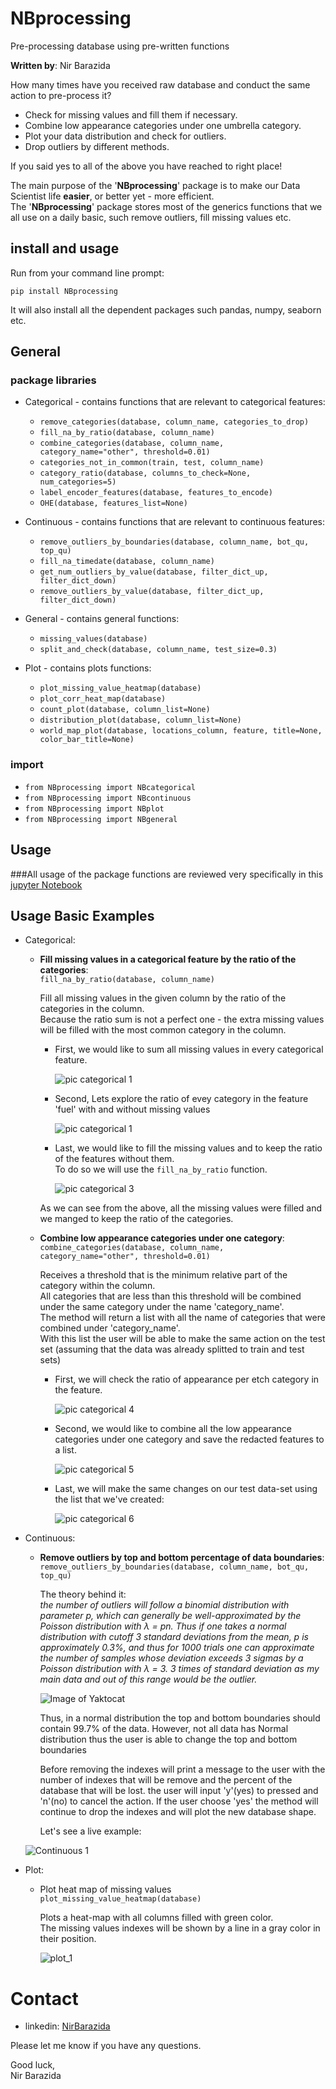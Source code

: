 # NBprocessing 

Pre-processing database using pre-written functions

**Written by**: Nir Barazida


How many times have you received raw database and conduct the same action to pre-process it?
 - Check for missing values and fill them if necessary.
 - Combine low appearance categories under one umbrella category. 
 - Plot your data distribution and check for outliers.
 - Drop outliers by different methods.
 
 If you said yes to all of the above you have reached to right place!
 
The main purpose of the '**NBprocessing**' package is to make our Data Scientist life **easier**, or better yet - more efficient.\
The '**NBprocessing**' package stores most of the generics functions that we all use on a daily basic, such remove outliers, fill missing values etc.

## install and usage

Run from your command line prompt:
 
`pip install NBprocessing`
 
 It will also install all the dependent packages such pandas, numpy, seaborn etc.

## General

### package libraries
- Categorical - contains functions that are relevant to categorical features:

    - `remove_categories(database, column_name, categories_to_drop)`
    - `fill_na_by_ratio(database, column_name)`
    - `combine_categories(database, column_name, category_name="other", threshold=0.01)`
    - `categories_not_in_common(train, test, column_name)`
    - `category_ratio(database, columns_to_check=None, num_categories=5)`
    - `label_encoder_features(database, features_to_encode)`
    - `OHE(database, features_list=None)` 
    
- Continuous - contains functions that are relevant to continuous features:

    - `remove_outliers_by_boundaries(database, column_name, bot_qu, top_qu)` 
    - `fill_na_timedate(database, column_name)`
    - `get_num_outliers_by_value(database, filter_dict_up, filter_dict_down)`
    - `remove_outliers_by_value(database, filter_dict_up, filter_dict_down)`
    
- General - contains general functions:

    - `missing_values(database)`
    - `split_and_check(database, column_name, test_size=0.3)`
    
- Plot - contains plots functions:

    - `plot_missing_value_heatmap(database)`
    - `plot_corr_heat_map(database)`
    - `count_plot(database, column_list=None)`
    - `distribution_plot(database, column_list=None)`
    - `world_map_plot(database, locations_column, feature, title=None, color_bar_title=None)`

 ### import
- `from NBprocessing import NBcategorical`
- `from NBprocessing import NBcontinuous`
- `from NBprocessing import NBplot`
- `from NBprocessing import NBgeneral`

## Usage

###All usage of the package functions are reviewed very specifically in this [jupyter Notebook](https://github.com/nirbarazida/NBprocessing/blob/master/documentation/README_Notebook.ipynb) 


## Usage Basic Examples

- Categorical:
    - **Fill missing values in a categorical feature by the ratio of the categories**:\
    `fill_na_by_ratio(database, column_name)`
    
        Fill all missing values in the given column by the ratio of the categories in the column.\
        Because the ratio sum is not a perfect one - the extra missing values will be filled with the most common category in the column.
        
       - First, we would like to sum all missing values in every categorical feature.
       
            ![pic categorical 1](https://github.com/nirbarazida/NBprocessing/blob/master/documentation/readme_figures/categorical_1.png) 
       
       - Second, Lets explore the ratio of evey category in the feature 'fuel' with and without missing values
       
            ![pic categorical 1](https://github.com/nirbarazida/NBprocessing/blob/master/documentation/readme_figures/categorical_2.png) 
       
       - Last, we would like to fill the missing values and to keep the ratio of the features without them.\
       To do so we will use the `fill_na_by_ratio` function.
       
            ![pic categorical 3](https://github.com/nirbarazida/NBprocessing/blob/master/documentation/readme_figures/categorical_3.png)
             
       As we can see from the above, all the missing values were filled and we manged to keep the ratio of the categories.
      
    - **Combine low appearance categories under one category**:\
     `combine_categories(database, column_name, category_name="other", threshold=0.01)`
     
        Receives a threshold that is the minimum relative part of the category within the column.\
        All categories that are less than this threshold will be combined under the same category
        under the name 'category_name'.\
        The method will return a list with all the name of categories that were combined under 'category_name'.\
        With this list the user will be able to make the same action on the test set (assuming that the data
        was already splitted to train and test sets)

       - First, we will check the ratio of appearance per etch category in the feature.
       
            ![pic categorical 4](https://github.com/nirbarazida/NBprocessing/blob/master/documentation/readme_figures/categorical_4.png)
            
       - Second, we would like to combine all the low appearance categories under one category and save the redacted features to a list.
       
            ![pic categorical 5](https://github.com/nirbarazida/NBprocessing/blob/master/documentation/readme_figures/categorical_5.png)
            
       - Last, we will make the same changes on our test data-set using the list that we've created:
       
            ![pic categorical 6](https://github.com/nirbarazida/NBprocessing/blob/master/documentation/readme_figures/categorical_6.png)
                
- Continuous:
    - **Remove outliers by top and bottom percentage of data boundaries**: 
     `remove_outliers_by_boundaries(database, column_name, bot_qu, top_qu)`
    
        The theory behind it:\
            _the number of outliers  will follow a binomial distribution with parameter p, which can generally be
            well-approximated by the Poisson distribution with λ = pn. Thus if one takes a normal distribution with
            cutoff 3 standard deviations from the mean, p is approximately 0.3%, and thus for 1000 trials one can
            approximate the number of samples whose deviation exceeds 3 sigmas by a Poisson distribution with λ = 3.
            3 times of standard deviation as my main data and out of this range would be the outlier._
            
         ![Image of Yaktocat](https://i.stack.imgur.com/AxYue.png)
    
        Thus, in a normal distribution the top and bottom boundaries should contain 99.7% of the data.
        However, not all data has Normal distribution thus the user is able to change the top and bottom boundaries
    
        Before removing the indexes will print a message to the user with the number of indexes that
        will be remove and the percent of the database that will be lost.
        the user will input 'y'(yes) to pressed and 'n'(no) to cancel the action.
        If the user choose 'yes' the method will continue to drop the indexes and will
        plot the new database shape.
        
        Let's see a live example:
    
    ![Continuous 1](https://github.com/nirbarazida/NBprocessing/blob/master/documentation/readme_figures/continuous_1.png)
        
- Plot:
    - Plot heat map of missing values
     `plot_missing_value_heatmap(database)`
     
        Plots a heat-map with all columns filled with green color.\
        The missing values indexes will be shown by a line in a gray color in their position.
        
        ![plot_1](https://github.com/nirbarazida/NBprocessing/blob/master/documentation/readme_figures/plot_1.png)
        
# Contact
- linkedin: [NirBarazida](https://www.linkedin.com/in/nir-barazida-08b3111a4/)

Please let me know if you have any questions.

Good luck,\
Nir Barazida